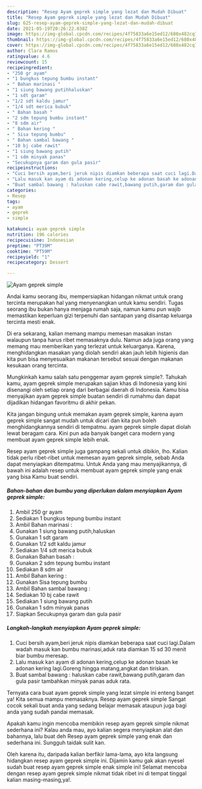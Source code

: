 ```yaml
---
description: "Resep Ayam geprek simple yang lezat dan Mudah Dibuat"
title: "Resep Ayam geprek simple yang lezat dan Mudah Dibuat"
slug: 625-resep-ayam-geprek-simple-yang-lezat-dan-mudah-dibuat
date: 2021-05-19T20:26:22.038Z
image: https://img-global.cpcdn.com/recipes/4f75833a6e15ed12/680x482cq70/ayam-geprek-simple-foto-resep-utama.jpg
thumbnail: https://img-global.cpcdn.com/recipes/4f75833a6e15ed12/680x482cq70/ayam-geprek-simple-foto-resep-utama.jpg
cover: https://img-global.cpcdn.com/recipes/4f75833a6e15ed12/680x482cq70/ayam-geprek-simple-foto-resep-utama.jpg
author: Clara Ramos
ratingvalue: 4.6
reviewcount: 15
recipeingredient:
- "250 gr ayam"
- "1 bungkus tepung bumbu instant"
- " Bahan marinasi "
- "1 siung bawang putihhaluskan"
- "1 sdt garam"
- "1/2 sdt kaldu jamur"
- "1/4 sdt merica bubuk"
- " Bahan basah "
- "2 sdm tepung bumbu instant"
- "8 sdm air"
- " Bahan kering "
- " Sisa tepung bumbu"
- " Bahan sambal bawang "
- "10 bj cabe rawit"
- "1 siung bawang putih"
- "1 sdm minyak panas"
- "Secukupnya garam dan gula pasir"
recipeinstructions:
- "Cuci bersih ayam,beri jeruk nipis diamkan beberapa saat cuci lagi.Dalam wadah masuk kan bumbu marinasi,aduk rata diamkan 15 sd 30 menit biar bumbu meresap."
- "Lalu masuk kan ayam di adonan kering,celup ke adonan basah ke adonan kering lagi.Goreng hingga matang,angkat dan tiriskan."
- "Buat sambal bawang : haluskan cabe rawit,bawang putih,garam dan gula pasir tambahkan minyak panas aduk rata."
categories:
- Resep
tags:
- ayam
- geprek
- simple

katakunci: ayam geprek simple 
nutrition: 196 calories
recipecuisine: Indonesian
preptime: "PT39M"
cooktime: "PT59M"
recipeyield: "1"
recipecategory: Dessert

---
```



![Ayam geprek simple](https://img-global.cpcdn.com/recipes/4f75833a6e15ed12/680x482cq70/ayam-geprek-simple-foto-resep-utama.jpg)

Andai kamu seorang ibu, mempersiapkan hidangan nikmat untuk orang tercinta merupakan hal yang menyenangkan untuk kamu sendiri. Tugas seorang ibu bukan hanya menjaga rumah saja, namun kamu pun wajib memastikan keperluan gizi terpenuhi dan santapan yang disantap keluarga tercinta mesti enak.

Di era  sekarang, kalian memang mampu memesan masakan instan walaupun tanpa harus ribet memasaknya dulu. Namun ada juga orang yang memang mau memberikan yang terlezat untuk keluarganya. Karena, menghidangkan masakan yang diolah sendiri akan jauh lebih higienis dan kita pun bisa menyesuaikan makanan tersebut sesuai dengan makanan kesukaan orang tercinta. 



Mungkinkah kamu salah satu penggemar ayam geprek simple?. Tahukah kamu, ayam geprek simple merupakan sajian khas di Indonesia yang kini disenangi oleh setiap orang dari berbagai daerah di Indonesia. Kamu bisa menyajikan ayam geprek simple buatan sendiri di rumahmu dan dapat dijadikan hidangan favoritmu di akhir pekan.

Kita jangan bingung untuk memakan ayam geprek simple, karena ayam geprek simple sangat mudah untuk dicari dan kita pun boleh menghidangkannya sendiri di tempatmu. ayam geprek simple dapat diolah lewat beragam cara. Kini pun ada banyak banget cara modern yang membuat ayam geprek simple lebih enak.

Resep ayam geprek simple juga gampang sekali untuk dibikin, lho. Kalian tidak perlu ribet-ribet untuk memesan ayam geprek simple, sebab Anda dapat menyiapkan ditempatmu. Untuk Anda yang mau menyajikannya, di bawah ini adalah resep untuk membuat ayam geprek simple yang enak yang bisa Kamu buat sendiri.

<!--inarticleads1-->

##### Bahan-bahan dan bumbu yang diperlukan dalam menyiapkan Ayam geprek simple:

1. Ambil 250 gr ayam
1. Sediakan 1 bungkus tepung bumbu instant
1. Ambil  Bahan marinasi :
1. Gunakan 1 siung bawang putih,haluskan
1. Gunakan 1 sdt garam
1. Gunakan 1/2 sdt kaldu jamur
1. Sediakan 1/4 sdt merica bubuk
1. Gunakan  Bahan basah :
1. Gunakan 2 sdm tepung bumbu instant
1. Sediakan 8 sdm air
1. Ambil  Bahan kering :
1. Gunakan  Sisa tepung bumbu
1. Ambil  Bahan sambal bawang :
1. Sediakan 10 bj cabe rawit
1. Sediakan 1 siung bawang putih
1. Gunakan 1 sdm minyak panas
1. Siapkan Secukupnya garam dan gula pasir




<!--inarticleads2-->

##### Langkah-langkah menyiapkan Ayam geprek simple:

1. Cuci bersih ayam,beri jeruk nipis diamkan beberapa saat cuci lagi.Dalam wadah masuk kan bumbu marinasi,aduk rata diamkan 15 sd 30 menit biar bumbu meresap.
1. Lalu masuk kan ayam di adonan kering,celup ke adonan basah ke adonan kering lagi.Goreng hingga matang,angkat dan tiriskan.
1. Buat sambal bawang : haluskan cabe rawit,bawang putih,garam dan gula pasir tambahkan minyak panas aduk rata.




Ternyata cara buat ayam geprek simple yang lezat simple ini enteng banget ya! Kita semua mampu memasaknya. Resep ayam geprek simple Sangat cocok sekali buat anda yang sedang belajar memasak ataupun juga bagi anda yang sudah pandai memasak.

Apakah kamu ingin mencoba membikin resep ayam geprek simple nikmat sederhana ini? Kalau anda mau, ayo kalian segera menyiapkan alat dan bahannya, lalu buat deh Resep ayam geprek simple yang enak dan sederhana ini. Sungguh taidak sulit kan. 

Oleh karena itu, daripada kalian berfikir lama-lama, ayo kita langsung hidangkan resep ayam geprek simple ini. Dijamin kamu gak akan nyesel sudah buat resep ayam geprek simple enak simple ini! Selamat mencoba dengan resep ayam geprek simple nikmat tidak ribet ini di tempat tinggal kalian masing-masing,ya!.

